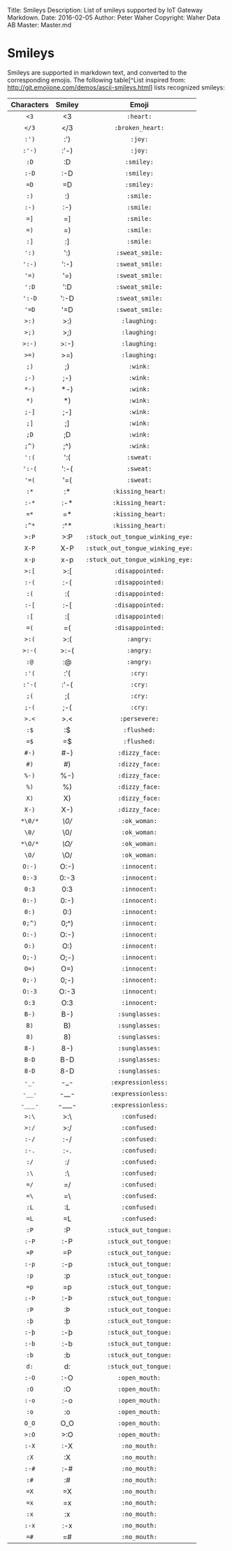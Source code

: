 ﻿Title: Smileys
Description: List of smileys supported by IoT Gateway Markdown.
Date: 2016-02-05
Author: Peter Waher
Copyright: Waher Data AB
Master: Master.md

Smileys
=============

Smileys are supported in markdown text, and converted to the corresponding emojis. 
The following table[^List inspired from: <http://git.emojione.com/demos/ascii-smileys.html>] lists recognized smileys:

| Characters     | Smiley         | Emoji                          |
|:--------------:|:--------------:|:------------------------------:|
| `<3`           | <3             |`:heart:`                       |
| `</3`          | </3            |`:broken_heart:`                |
| `:')`          | :')            |`:joy:`                         |
| `:'-)`         | :'-)           |`:joy:`                         |
| `:D`           | :D             |`:smiley:`                      |
| `:-D`          | :-D            |`:smiley:`                      |
| `=D`           | =D             |`:smiley:`                      |
| `:)`           | :)             |`:smile:`                       |
| `:-)`          | :-)            |`:smile:`                       |
| `=]`           | =]             |`:smile:`                       |
| `=)`           | =)             |`:smile:`                       |
| `:]`           | :]             |`:smile:`                       |
| `':)`          | ':)            |`:sweat_smile:`                 |
| `':-)`         | ':-)           |`:sweat_smile:`                 |
| `'=)`          | '=)            |`:sweat_smile:`                 |
| `':D`          | ':D            |`:sweat_smile:`                 |
| `':-D`         | ':-D           |`:sweat_smile:`                 |
| `'=D`          | '=D            |`:sweat_smile:`                 |
| `>:)`          | >:)            |`:laughing:`                    |
| `>;)`          | >;)            |`:laughing:`                    |
| `>:-)`         | >:-)           |`:laughing:`                    |
| `>=)`          | >=)            |`:laughing:`                    |
| `;)`           | ;)             |`:wink:`                        |
| `;-)`          | ;-)            |`:wink:`                        |
| `*-)`          | *-)            |`:wink:`                        |
| `*)`           | *)             |`:wink:`                        |
| `;-]`          | ;-]            |`:wink:`                        |
| `;]`           | ;]             |`:wink:`                        |
| `;D`           | ;D             |`:wink:`                        |
| `;^)`          | ;^)            |`:wink:`                        |
| `':(`          | ':(            |`:sweat:`                       |
| `':-(`         | ':-(           |`:sweat:`                       |
| `'=(`          | '=(            |`:sweat:`                       |
| `:*`           | :*             |`:kissing_heart:`               |
| `:-*`          | :-*            |`:kissing_heart:`               |
| `=*`           | =*             |`:kissing_heart:`               |
| `:^*`          | :^*            |`:kissing_heart:`               |
| `>:P`          | >:P            |`:stuck_out_tongue_winking_eye:`|
| `X-P`          | X-P            |`:stuck_out_tongue_winking_eye:`|
| `x-p`          | x-p            |`:stuck_out_tongue_winking_eye:`|
| `>:[`          | >:[            |`:disappointed:`                |
| `:-(`          | :-(            |`:disappointed:`                |
| `:(`           | :(             |`:disappointed:`                |
| `:-[`          | :-[            |`:disappointed:`                |
| `:[`           | :[             |`:disappointed:`                |
| `=(`           | =(             |`:disappointed:`                |
| `>:(`          | >:(            |`:angry:`                       |
| `>:-(`         | >:-(           |`:angry:`                       |
| `:@`           | :@             |`:angry:`                       |
| `:'(`          | :'(            |`:cry:`                         |
| `:'-(`         | :'-(           |`:cry:`                         |
| `;(`           | ;(             |`:cry:`                         |
| `;-(`          | ;-(            |`:cry:`                         |
| `>.<`          | >.<            |`:persevere:`                   |
| `:$`           | :$             |`:flushed:`                     |
| `=$`           | =$             |`:flushed:`                     |
| `#-)`          | #-)            |`:dizzy_face:`                  |
| `#)`           | #)             |`:dizzy_face:`                  |
| `%-)`          | %-)            |`:dizzy_face:`                  |
| `%)`           | %)             |`:dizzy_face:`                  |
| `X)`           | X)             |`:dizzy_face:`                  |
| `X-)`          | X-)            |`:dizzy_face:`                  |
| `*\0/*`        | *\0/*          |`:ok_woman:`                    |
| `\0/`          | \0/            |`:ok_woman:`                    |
| `*\O/*`        | *\O/*          |`:ok_woman:`                    |
| `\O/`          | \O/            |`:ok_woman:`                    |
| `O:-)`         | O:-)           |`:innocent:`                    |
| `0:-3`         | 0:-3           |`:innocent:`                    |
| `0:3`          | 0:3            |`:innocent:`                    |
| `0:-)`         | 0:-)           |`:innocent:`                    |
| `0:)`          | 0:)            |`:innocent:`                    |
| `0;^)`         | 0;^)           |`:innocent:`                    |
| `O:-)`         | O:-)           |`:innocent:`                    |
| `O:)`          | O:)            |`:innocent:`                    |
| `O;-)`         | O;-)           |`:innocent:`                    |
| `O=)`          | O=)            |`:innocent:`                    |
| `0;-)`         | 0;-)           |`:innocent:`                    |
| `O:-3`         | O:-3           |`:innocent:`                    |
| `O:3`          | O:3            |`:innocent:`                    |
| `B-)`          | B-)            |`:sunglasses:`                  |
| `B)`           | B)             |`:sunglasses:`                  |
| `8)`           | 8)             |`:sunglasses:`                  |
| `8-)`          | 8-)            |`:sunglasses:`                  |
| `B-D`          | B-D            |`:sunglasses:`                  |
| `8-D`          | 8-D            |`:sunglasses:`                  |
| `-_-`          | -_-            |`:expressionless:`              |
| `-__-`         | -__-           |`:expressionless:`              |
| `-___-`        | -___-          |`:expressionless:`              |
| `>:\`          | >:\            |`:confused:`                    |
| `>:/`          | >:/            |`:confused:`                    |
| `:-/`          | :-/            |`:confused:`                    |
| `:-.`          | :-.            |`:confused:`                    |
| `:/`           | :/             |`:confused:`                    |
| `:\`           | :\             |`:confused:`                    |
| `=/`           | =/             |`:confused:`                    |
| `=\`           | =\             |`:confused:`                    |
| `:L`           | :L             |`:confused:`                    |
| `=L`           | =L             |`:confused:`                    |
| `:P`           | :P             |`:stuck_out_tongue:`            |
| `:-P`          | :-P            |`:stuck_out_tongue:`            |
| `=P`           | =P             |`:stuck_out_tongue:`            |
| `:-p`          | :-p            |`:stuck_out_tongue:`            |
| `:p`           | :p             |`:stuck_out_tongue:`            |
| `=p`           | =p             |`:stuck_out_tongue:`            |
| `:-Þ`          | :-Þ            |`:stuck_out_tongue:`            |
| `:Þ`           | :Þ             |`:stuck_out_tongue:`            |
| `:þ`           | :þ             |`:stuck_out_tongue:`            |
| `:-þ`          | :-þ            |`:stuck_out_tongue:`            |
| `:-b`          | :-b            |`:stuck_out_tongue:`            |
| `:b`           | :b             |`:stuck_out_tongue:`            |
| `d:`           | d:             |`:stuck_out_tongue:`            |
| `:-O`          | :-O            |`:open_mouth:`                  |
| `:O`           | :O             |`:open_mouth:`                  |
| `:-o`          | :-o            |`:open_mouth:`                  |
| `:o`           | :o             |`:open_mouth:`                  |
| `O_O`          | O_O            |`:open_mouth:`                  |
| `>:O`          | >:O            |`:open_mouth:`                  |
| `:-X`          | :-X            |`:no_mouth:`                    |
| `:X`           | :X             |`:no_mouth:`                    |
| `:-#`          | :-#            |`:no_mouth:`                    |
| `:#`           | :#             |`:no_mouth:`                    |
| `=X`           | =X             |`:no_mouth:`                    |
| `=x`           | =x             |`:no_mouth:`                    |
| `:x`           | :x             |`:no_mouth:`                    |
| `:-x`          | :-x            |`:no_mouth:`                    |
| `=#`           | =#             |`:no_mouth:`                    |
